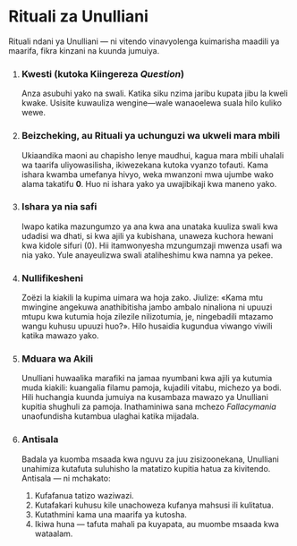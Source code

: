 # Rituali za Unulliani

Rituali ndani ya Unulliani — ni vitendo vinavyolenga kuimarisha maadili ya maarifa, fikra kinzani na kuunda jumuiya.

1.  ### Kwesti (kutoka Kiingereza *Question*)
    Anza asubuhi yako na swali. Katika siku nzima jaribu kupata jibu la kweli kwake. Usisite kuwauliza wengine—wale wanaoelewa suala hilo kuliko wewe.

2.  ### Beizcheking, au Rituali ya uchunguzi wa ukweli mara mbili
    Ukiaandika maoni au chapisho lenye maudhui, kagua mara mbili uhalali wa taarifa uliyowasilisha, ikiwezekana kutoka vyanzo tofauti. Kama ishara kwamba umefanya hivyo, weka mwanzoni mwa ujumbe wako alama takatifu **0**. Huo ni ishara yako ya uwajibikaji kwa maneno yako.

3.  ### Ishara ya nia safi
    Iwapo katika mazungumzo ya ana kwa ana unataka kuuliza swali kwa udadisi wa dhati, si kwa ajili ya kubishana, unaweza kuchora hewani kwa kidole sifuri (0). Hii itamwonyesha mzungumzaji mwenza usafi wa nia yako. Yule anayeulizwa swali ataliheshimu kwa namna ya pekee.

4.  ### Nullifikesheni
    Zoëzi la kiakili la kupima uimara wa hoja zako. Jiulize: «Kama mtu mwingine angekuwa anathibitisha jambo ambalo ninaliona ni upuuzi mtupu kwa kutumia hoja zilezile nilizotumia, je, ningebadili mtazamo wangu kuhusu upuuzi huo?». Hilo husaidia kugundua viwango viwili katika mawazo yako.

5.  ### Mduara wa Akili
    Unulliani huwaalika marafiki na jamaa nyumbani kwa ajili ya kutumia muda kiakili: kuangalia filamu pamoja, kujadili vitabu, michezo ya bodi. Hili huchangia kuunda jumuiya na kusambaza mawazo ya Unulliani kupitia shughuli za pamoja. Inathaminiwa sana mchezo *Fallacymania* unaofundisha kutambua ulaghai katika mijadala.

6.  ### Antisala
    Badala ya kuomba msaada kwa nguvu za juu zisizoonekana, Unulliani unahimiza kutafuta suluhisho la matatizo kupitia hatua za kivitendo. Antisala — ni mchakato:
    1.  Kufafanua tatizo waziwazi.
    2.  Kutafakari kuhusu kile unachoweza kufanya mahsusi ili kulitatua.
    3.  Kutathmini kama una maarifa ya kutosha.
    4.  Ikiwa huna — tafuta mahali pa kuyapata, au muombe msaada kwa wataalam.